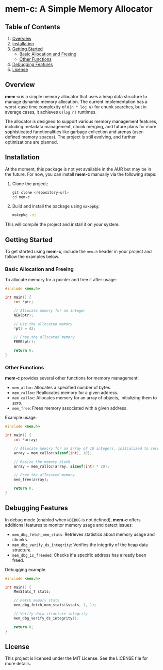 
# mem-c: A Simple Memory Allocator

## Table of Contents
1. [Overview](#overview)
2. [Installation](#installation)
3. [Getting Started](#getting-started)
   - [Basic Allocation and Freeing](#basic-allocation-and-freeing)
   - [Other Functions](#other-functions)
4. [Debugging Features](#debugging-features)
5. [License](#license)

## Overview

**mem-c** is a simple memory allocator that uses a heap data structure to manage dynamic memory allocation. The current implementation has a worst-case time complexity of `O(n * log n)` for chunk searches, but in average cases, it achieves `O(log n)` runtimes.

The allocator is designed to support various memory management features, including metadata management, chunk merging, and future plans for more sophisticated functionalities like garbage collection and arenas (user-defined memory spaces). The project is still evolving, and further optimizations are planned.

## Installation

At the moment, this package is not yet available in the AUR but may be in the future. For now, you can install **mem-c** manually via the following steps:

1. Clone the project:
   ```bash
   git clone <repository-url>
   cd mem-c
   ```

2. Build and install the package using `makepkg`:
   ```bash
   makepkg -si
   ```

This will compile the project and install it on your system.

## Getting Started

To get started using **mem-c**, include the `mem.h` header in your project and follow the examples below.

### Basic Allocation and Freeing

To allocate memory for a pointer and free it after usage:

```c
#include <mem.h>

int main() {
    int *ptr;

    // Allocate memory for an integer
    NEW(ptr);

    // Use the allocated memory
    *ptr = 42;

    // Free the allocated memory
    FREE(ptr);

    return 0;
}
```

### Other Functions

**mem-c** provides several other functions for memory management:

- `mem_alloc`: Allocates a specified number of bytes.
- `mem_ralloc`: Reallocates memory for a given address.
- `mem_calloc`: Allocates memory for an array of objects, initializing them to zero.
- `mem_free`: Frees memory associated with a given address.

Example usage:

```c
#include <mem.h>

int main() {
    int *array;

    // Allocate memory for an array of 10 integers, initialized to zero
    array = mem_calloc(sizeof(int), 10);

    // Resize the memory block
    array = mem_ralloc(array, sizeof(int) * 20);

    // Free the allocated memory
    mem_free(array);

    return 0;
}
```

## Debugging Features

In debug mode (enabled when `NDEBUG` is not defined), **mem-c** offers additional features to monitor memory usage and detect issues:

- `mem_dbg_fetch_mem_stats`: Retrieves statistics about memory usage and chunks.
- `mem_dbg_verify_ds_integrity`: Verifies the integrity of the heap data structure.
- `mem_dbg_is_freeded`: Checks if a specific address has already been freed.

Debugging example:

```c
#include <mem.h>

int main() {
    MemStats_T stats;

    // Fetch memory stats
    mem_dbg_fetch_mem_stats(&stats, 1, 1);

    // Verify data structure integrity
    mem_dbg_verify_ds_integrity();

    return 0;
}
```

## License

This project is licensed under the MIT License. See the LICENSE file for more details.
